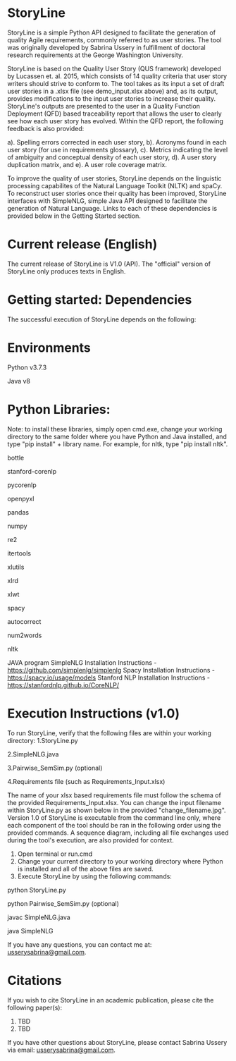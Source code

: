 # StoryLine

StoryLine is a simple Python API designed to facilitate the generation of quality Agile requirements, commonly referred to as user stories. The tool was originally developed by Sabrina Ussery in fulfillment of doctoral research requirements at the George Washington University. 

StoryLine is based on the Quality User Story (QUS framework) developed by Lucassen et. al. 2015, which consists of 14 quality criteria that user story writers should strive to conform to. The tool takes as its input a set of draft user stories in a .xlsx file (see demo_input.xlsx above) and, as its output, provides modifications to the input user stories to increase their quality. StoryLine's outputs are presented to the user in a Quality Function Deployment (QFD) based traceability report that allows the user to clearly see how each user story has evolved. Within the QFD report, the following feedback is also provided:

a). Spelling errors corrected in each user story,
b). Acronyms found in each user story (for use in requirements glossary),
c). Metrics indicating the level of ambiguity and conceptual density of each user story,
d). A user story duplication matrix, and
e). A user role coverage matrix.

To improve the quality of user stories, StoryLine depends on the linguistic processing capabilites of the Natural Language Toolkit (NLTK) and spaCy. To reconstruct user stories once their quality has been improved, StoryLine interfaces with SimpleNLG, simple Java API designed to facilitate the generation of Natural Language. Links to each of these dependencies is provided below in the Getting Started section.

# Current release (English)
The current release of StoryLine is V1.0 (API). The "official" version of StoryLine only produces texts in English. 

# Getting started: Dependencies
The successful execution of StoryLine depends on the following:

# Environments
Python v3.7.3

Java v8

# Python Libraries:
Note: to install these libraries, simply open cmd.exe, change your working directory to the same folder where you have Python and Java installed, and type "pip install" + library name. For example, for nltk, type "pip install nltk".

bottle

stanford-corenlp 

pycorenlp

openpyxl

pandas

numpy 

re2

itertools

xlutils

xlrd

xlwt

spacy

autocorrect 

num2words 

nltk

JAVA program SimpleNLG Installation Instructions - https://github.com/simplenlg/simplenlg
Spacy Installation Instructions - https://spacy.io/usage/models
Stanford NLP Installation Instructions - https://stanfordnlp.github.io/CoreNLP/

# Execution Instructions (v1.0)

To run StoryLine, verify that the following files are within your working directory:
1.StoryLine.py

2.SimpleNLG.java

3.Pairwise_SemSim.py (optional)

4.Requirements file (such as Requirements_Input.xlsx)

The name of your xlsx based requirements file must follow the schema of the provided Requirements_Input.xlsx. You can change the input filename within StoryLine.py as shown below in the provided "change_filename.jpg". Version 1.0 of StoryLine is executable from the command line only, where each component of the tool should be ran in the following order using the provided commands. A sequence diagram, including all file exchanges used during the tool's execution, are also provided for context.
1. Open terminal or run.cmd
2. Change your current directory to your working directory where Python is installed and all of the above files are saved.
3. Execute StoryLine by using the following commands:

python StoryLine.py

python Pairwise_SemSim.py (optional)

javac SimpleNLG.java

java SimpleNLG



If you have any questions, you can contact me at: usserysabrina@gmail.com.

# Citations

If you wish to cite StoryLine in an academic publication, please cite the following paper(s):
1. TBD
2. TBD

If you have other questions about StoryLine, please contact Sabrina Ussery via email: usserysabrina@gmail.com.

